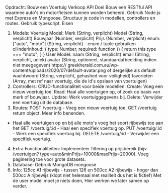 Opdracht: Bouw een Voertuig Verkoop API
Doel
Bouw een RESTful API waarmee auto's en motorfietsen kunnen worden beheerd. Gebruik Node.js met
Express en Mongoose. Structuur je code in modellen, controllers en routes. Gebruik typescript.
Eisen
1. Models:
   Voertuig Model:
   Merk (String, verplicht)
   Model (String, verplicht)
   Bouwjaar (Number, verplicht)
   Prijs (Number, verplicht)
   enum: ["auto", "moto"] (String, verplicht) - enum / tuple gebruiken
   cilinderinhoud: { type: Number, required: function () { return this.type === "moto"; } }
   User Model:
   naam (String, verplicht)
   email (String, verplicht, uniek)
   avatar (String, optioneel, standaardafbeelding indien niet meegegeven) https://
   greekherald.com.au/wp-content/uploads/2020/07/default-avatar.png of dergelijke als default
   wachtwoord (String, verplicht, gehashed voor veiligheid)
   favorieten (Array, met ref naar voertuig, die de id's opslaan van voertuigen)
2. Controllers:
   CRUD-functionaliteit voor beide modellen:
   Create: Voeg een nieuw voertuig toe.
   Read: Haal alle voertuigen op, of zoek op basis van merk of bouwjaar.
   Update: Werk voertuiggegevens bij.
   Delete: Verwijder een voertuig uit de database.
3. Routes:
   POST /voertuig - Voeg een nieuw voertuig toe.
   GET /voertuig return object. Meer info benenden.
- Haal alle voertuigen op en bij alle moto's voeg het soort rijbewijs toe aan het
  GET /voertuig/:id - Haal een specifiek voertuig op.
  PUT /voertuig/:id - Werk een specifiek voertuig bij.
  DELETE /voertuig/:id - Verwijder een specifiek voertuig.
4. Extra Functionaliteiten:
   Implementeer filtering op prijsbereik (bijv. /voertuigen?
   type=auto&minPrijs=10000&maxPrijs=20000).
   Voeg paginering toe voor grote datasets.
5. Database:
   Gebruik MongoDB mongoose
6. Info:
   125cc A1 rijbewijs - tussen 126 en 500cc A2 rijbewijs - hoger dan 500cc A rijbewijs (klopt niet
   helemaal met realiteit dus het is fictief)
   Met de user model moet je niets doen, Hier werken we later samen op verder.